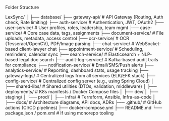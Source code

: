 Folder Structure

LexSync/
│
├── database/
├── gateway-api/                     # API Gateway (Routing, Auth check, Rate limiting)
├── auth-service/                   # Authentication, JWT, OAuth2
├── user-service/                   # User profiles, roles, leadership, team mgmt
├── case-service/                   # Core case data, tags, assignments
├── document-service/              # File uploads, metadata, access control
├── ocr-service/                   # OCR (Tesseract/OpenCV), PDF/Image parsing
├── chat-service/                  # WebSocket-based client-lawyer chat
├── appointment-service/           # Scheduling, reminders, calendar sync
├── search-service/                # Elasticsearch + NLP-based legal doc search
├── audit-log-service/             # Kafka-based audit trails for compliance
├── notification-service/          # Email/SMS/Push alerts
├── analytics-service/             # Reporting, dashboard stats, usage tracking
├── gateway-logs/                  # Centralized logs from all services (ELK/EFK stack)
├── config-service/                # Centralized config server (e.g., using Spring Cloud)
│
├── shared-libs/                   # Shared utilities (DTOs, validation, middleware)
│
├── deployments/                   # K8s manifests / Docker Compose files
│   ├── dev/
│   ├── staging/
│   └── prod/
│
├── infra/                         # Terraform, Ansible, Infra-as-code
│
├── docs/                          # Architecture diagrams, API docs, ADRs
├── .github/                       # GitHub actions (CI/CD pipelines)
├── docker-compose.yml
├── README.md
└── package.json / pom.xml         # If using monorepo tooling
